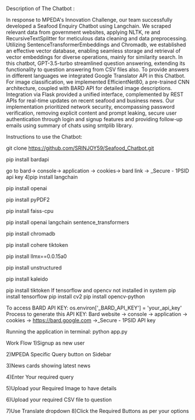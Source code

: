 Description of The Chatbot :

In response to MPEDA's Innovation Challenge, our team successfully developed a Seafood Enquiry Chatbot using Langchain. We scraped relevant data from government websites, applying NLTK, re and RecursiveTextSplitter for meticulous data cleaning and data preprocessing. Utilizing SentenceTransformerEmbeddings and Chromadb, we established an effective vector database, enabling seamless storage and retrieval of vector embeddings for diverse operations, mainly for similarity search. In this chatbot, GPT-3.5-turbo streamlined question answering, extending its functionality to question answering from CSV files also. To provide answers in different languages we integrated Google Translator API in this Chatbot. For image classification, we implemented EfficientNet80, a pre-trained CNN architecture, coupled with BARD API for detailed image descriptions. Integration via Flask provided a unified interface, complemented by REST APIs for real-time updates on recent seafood and business news. Our implementation prioritized network security, encompassing password verification, removing explicit content and prompt leaking, secure user authentication through login and signup features and providing follow-up emails using summary of chats using smtplib library.

Instructions to use the Chatbot:

git clone https://github.com/SRINJOY59/Seafood_Chatbot.git

pip install bardapi

go to bard-> console-> application -> cookies-> bard link -> _Secure - 1PSID api key 4)pip install langchain

pip install openai

pip install pyPDF2

pip install faiss-cpu

pip install openai langchain sentence_transformers

pip install chromadb

pip install cohere tiktoken

pip install llmx==0.0.15a0

pip install unstructured

pip install kaleido

pip install tiktoken If tensorflow and opencv not installed in system pip install tensorflow pip install cv2 pip install opencv-python

To access BARD API KEY: os.environ['_BARD_API_KEY'] = 'your_api_key' Process to generate this API KEY: Bard website -> console -> application -> cookies -> https://bard.google.com ->_Secure - 1PSID API key

Running the application in terminal: python app.py

Work Flow 
1)Signup as new user 

2)MPEDA Specific Query button on Sidebar

3)News cards showing latest news

4)Enter Your required query 

5)Upload your Required Image to have details

6)Upload your required CSV file to question

7)Use Translate dropdown 8)Click the Required Buttons as per your options
